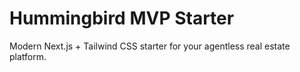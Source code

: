 # Hummingbird MVP Starter

Modern Next.js + Tailwind CSS starter for your agentless real estate platform.
